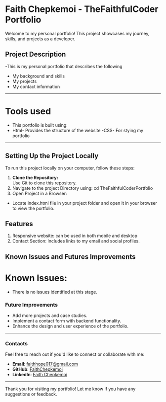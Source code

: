 # Faith Chepkemoi - TheFaithfulCoder Portfolio

Welcome to my personal portfolio! This project showcases my journey, skills, and projects as a developer.

## Project Description
-This is my personal portfolio that describes the following
  - My background and skills
  - My projects
  - My contact information



  
  ---------------------------------------------------------------------------------------------------------
# Tools used
- This portfolio is built using: 
- Html- Provides the structure of the website
-CSS- For stying my portfolio
-------------------------------------------------------------------------

## Setting Up the Project Locally  

To run this project locally on your computer, follow these steps:  

1. **Clone the Repository:**  
   Use Git to clone this repository.
2. Navigate to the project Directory using:
  cd TheFaithfulCoderPortfolio
3. Open Project in a Browser:
  - Locate index.html file in your project folder and open it in your browser to view the portfolio.

## Features
1. Responsive website: can be used in both mobile and desktop
2. Contact Section: Includes links to my email and social profiles.

## Known Issues and Futures Improvements
 # Known Issues:
 - There is no issues identified at this stage.

### Future Improvements
- Add more projects and case studies.
- Implement a contact form with backend functionality.
- Enhance the design and user experience of the portfolio.
--------------------------------------------------------------------------------------------------------
### Contacts
Feel free to reach out if you'd like to connect or collaborate with me:
- **Email**: [faithhope017@gmail.com](mailto:faithhope017@gmail.com)
- **GitHub**: [FaithChepkemoi](https://github.com/FaithChepkemoi)
- **LinkedIn**: [Faith Chepkemoi](https://www.linkedin.com/in/faith-chepkemoi-b645b8193/)
---------------------------------------------------------------------------------------------------------------
Thank you for visiting my portfolio! Let me know if you have any suggestions or feedback.


